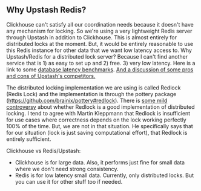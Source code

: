## Why Upstash Redis?

Clickhouse can't satisfy all our coordination needs because it doesn't have any mechanism for locking. So we're using a very lightweight Redis server through Upstash in addition to Clickhouse. This is almost entirely for distributed locks at the moment. But, it would be entirely reasonable to use this Redis instance for other data that we want low latency access to. Why Upstash/Redis for a distributed lock server? Because I can't find another service that is 1) as easy to set up and 2) free. 3) very low latency. Here is a link to some [database latency benchmarks](https://serverless-battleground.vercel.app). [And a discussion of some pros and cons of Upstash's competitors.](https://upstash.com/blog/best-database-for-serverless)

The distributed locking implementation we are using is called Redlock (Redis Lock) and the implementation is through the pottery package (https://github.com/brainix/pottery#redlock). There is [some mild controversy](https://martin.kleppmann.com/2016/02/08/how-to-do-distributed-locking.html) about whether Redlock is a good implementation of distributed locking. I tend to agree with Martin Kleppmann that Redlock is insufficient for use cases where correctness depends on the lock working perfectly 100% of the time. But, we are not in that situation. He specifically says that for our situation (lock is just saving computational effort), that Redlock is entirely sufficient. 

Clickhouse vs Redis/Upstash:
- Clickhouse is for large data. Also, it performs just fine for small data where we don't need strong consistency. 
- Redis is for low latency small data. Currently, only distributed locks. But you can use it for other stuff too if needed.